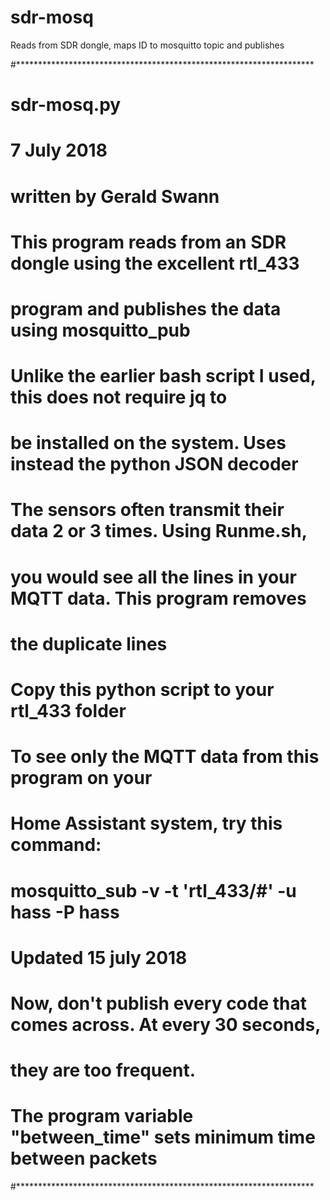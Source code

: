 # sdr-mosq
Reads from SDR dongle, maps ID to mosquitto topic and publishes

#********************************************************************
#  sdr-mosq.py
#
#  7 July 2018
#  written by Gerald Swann
#
#  This program reads from an SDR dongle using the excellent rtl_433
#  program and publishes the data using mosquitto_pub
#
#  Unlike the earlier bash script I used, this does not require jq to
#  be installed on the system. Uses instead the python JSON decoder
#
#  The sensors often transmit their data 2 or 3 times.  Using Runme.sh,
#  you would see all the lines in your MQTT data.  This program removes 
#  the duplicate lines
#
#  Copy this python script to your rtl_433 folder
#
#  To see only the MQTT data from this program on your 
#  Home Assistant system, try this command:  
#
#  mosquitto_sub -v -t 'rtl_433/#'  -u hass -P hass
#
#  Updated 15 july 2018
#  Now, don't publish every code that comes across. At every 30 seconds,
#  they are too frequent.
#  The program variable "between_time" sets minimum time between packets
#********************************************************************
